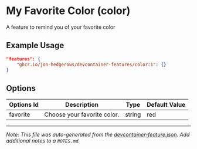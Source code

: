 
# My Favorite Color (color)

A feature to remind you of your favorite color

## Example Usage

```json
"features": {
    "ghcr.io/jon-hedgerows/devcontainer-features/color:1": {}
}
```

## Options

| Options Id | Description | Type | Default Value |
|-----|-----|-----|-----|
| favorite | Choose your favorite color. | string | red |



---

_Note: This file was auto-generated from the [devcontainer-feature.json](https://github.com/jon-hedgerows/devcontainer-features/blob/main/src/color/devcontainer-feature.json).  Add additional notes to a `NOTES.md`._
